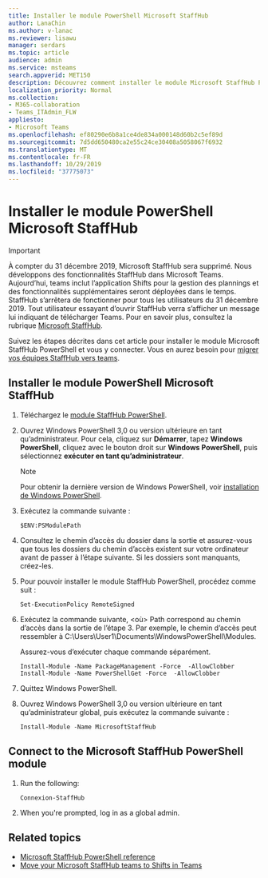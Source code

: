 ```yaml
---
title: Installer le module PowerShell Microsoft StaffHub
author: LanaChin
ms.author: v-lanac
ms.reviewer: lisawu
manager: serdars
ms.topic: article
audience: admin
ms.service: msteams
search.appverid: MET150
description: Découvrez comment installer le module Microsoft StaffHub PowerShell et vous y connecter.
localization_priority: Normal
ms.collection:
- M365-collaboration
- Teams_ITAdmin_FLW
appliesto:
- Microsoft Teams
ms.openlocfilehash: ef80290e6b8a1ce4de834a000148d60b2c5ef89d
ms.sourcegitcommit: 7d5dd650480ca2e55c24ce30408a5058067f6932
ms.translationtype: MT
ms.contentlocale: fr-FR
ms.lasthandoff: 10/29/2019
ms.locfileid: "37775073"
---
```

# <a name="install-the-microsoft-staffhub-powershell-module"></a>Installer le module PowerShell Microsoft StaffHub

> [!IMPORTANT]
> À compter du 31 décembre 2019, Microsoft StaffHub sera supprimé. Nous développons des fonctionnalités StaffHub dans Microsoft Teams. Aujourd’hui, teams inclut l’application Shifts pour la gestion des plannings et des fonctionnalités supplémentaires seront déployées dans le temps. StaffHub s’arrêtera de fonctionner pour tous les utilisateurs du 31 décembre 2019. Tout utilisateur essayant d’ouvrir StaffHub verra s’afficher un message lui indiquant de télécharger Teams. Pour en savoir plus, consultez la rubrique [Microsoft StaffHub](microsoft-staffhub-to-be-retired.md).  

Suivez les étapes décrites dans cet article pour installer le module Microsoft StaffHub PowerShell et vous y connecter. Vous en aurez besoin pour [migrer vos équipes StaffHub vers teams](move-staffhub-teams-to-shifts-in-teams.md).

## <a name="install-the-microsoft-staffhub-powershell-module"></a>Installer le module PowerShell Microsoft StaffHub

1. Téléchargez le [module StaffHub PowerShell](https://www.powershellgallery.com/packages/MicrosoftStaffHub).
2. Ouvrez Windows PowerShell 3,0 ou version ultérieure en tant qu’administrateur. Pour cela, cliquez sur **Démarrer**, tapez **Windows PowerShell**, cliquez avec le bouton droit sur **Windows PowerShell**, puis sélectionnez **exécuter en tant qu’administrateur**.
    > [!NOTE]
    > Pour obtenir la dernière version de Windows PowerShell, voir [installation de Windows PowerShell](https://docs.microsoft.com/powershell/scripting/install/installing-windows-powershell).
3. Exécutez la commande suivante :

    ```
    $ENV:PSModulePath
    ```
4. Consultez le chemin d’accès du dossier dans la sortie et assurez-vous que tous les dossiers du chemin d’accès existent sur votre ordinateur avant de passer à l’étape suivante. Si les dossiers sont manquants, créez-les.
5. Pour pouvoir installer le module StaffHub PowerShell, procédez comme suit :

    ```
    Set-ExecutionPolicy RemoteSigned
    ```
6. Exécutez la commande suivante, &lt;où&gt; Path correspond au chemin d’accès dans la sortie de l’étape 3. Par exemple, le chemin d’accès peut ressembler à C:\Users\User1\Documents\WindowsPowerShell\Modules.

    Assurez-vous d’exécuter chaque commande séparément.

    ```
    Install-Module -Name PackageManagement -Force  -AllowClobber
    Install-Module -Name PowerShellGet -Force  -AllowClobber
    ```
7. Quittez Windows PowerShell.
8. Ouvrez Windows PowerShell 3,0 ou version ultérieure en tant qu’administrateur global, puis exécutez la commande suivante :

    ```
    Install-Module -Name MicrosoftStaffHub

## Connect to the Microsoft StaffHub PowerShell module

1. Run the following:

    ```
    Connexion-StaffHub
    ```

2. When you're prompted, log in as a global admin.

## Related topics

- [Microsoft StaffHub PowerShell reference](https://docs.microsoft.com/powershell/module/staffhub/?view=staffhub-ps)
- [Move your Microsoft StaffHub teams to Shifts in Teams](move-staffhub-teams-to-shifts-in-teams.md)
